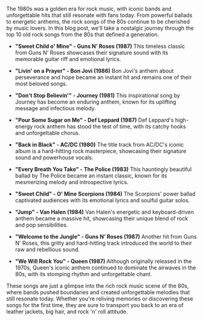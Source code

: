 The 1980s was a golden era for rock music, with iconic bands and unforgettable hits that still resonate with fans today. From powerful ballads to energetic anthems, the rock songs of the 80s continue to be cherished by music lovers. In this blog post, we'll take a nostalgic journey through the top 10 old rock songs from the 80s that defined a generation.

- **"Sweet Child o' Mine" - Guns N' Roses (1987)**
  This timeless classic from Guns N' Roses showcases their signature sound with its memorable guitar riff and emotional lyrics.

- **"Livin' on a Prayer" - Bon Jovi (1986)**
  Bon Jovi's anthem about perseverance and hope became an instant hit and remains one of their most beloved songs.

- **"Don't Stop Believin'" - Journey (1981)**
  This inspirational song by Journey has become an enduring anthem, known for its uplifting message and infectious melody.

- **"Pour Some Sugar on Me" - Def Leppard (1987)**
  Def Leppard's high-energy rock anthem has stood the test of time, with its catchy hooks and unforgettable chorus.

- **"Back in Black" - AC/DC (1980)**
  The title track from AC/DC's iconic album is a hard-hitting rock masterpiece, showcasing their signature sound and powerhouse vocals.

- **"Every Breath You Take" - The Police (1983)**
  This hauntingly beautiful ballad by The Police became an instant classic, known for its mesmerizing melody and introspective lyrics.

- **"Sweet Child" - O' Mine Scorpions (1984)**
  The Scorpions' power ballad captivated audiences with its emotional lyrics and soulful guitar solos.

- **"Jump" - Van Halen (1984)**
  Van Halen's energetic and keyboard-driven anthem became a massive hit, showcasing their unique blend of rock and pop sensibilities.

- **"Welcome to the Jungle" - Guns N' Roses (1987)**
  Another hit from Guns N' Roses, this gritty and hard-hitting track introduced the world to their raw and rebellious sound.

- **"We Will Rock You" - Queen (1987)**
  Although originally released in the 1970s, Queen's iconic anthem continued to dominate the airwaves in the 80s, with its stomping rhythm and unforgettable chant.

These songs are just a glimpse into the rich rock music scene of the 80s, where bands pushed boundaries and created unforgettable melodies that still resonate today. Whether you're reliving memories or discovering these songs for the first time, they are sure to transport you back to an era of leather jackets, big hair, and rock 'n' roll attitude.
